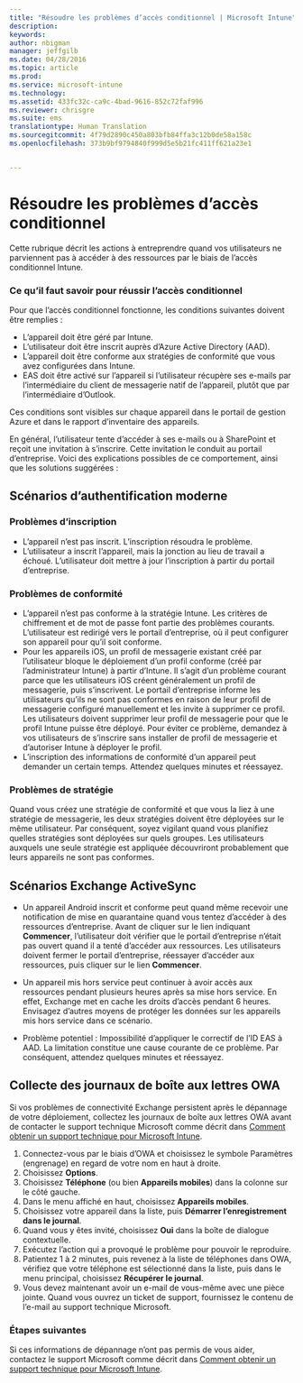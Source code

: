 ```yaml
---
title: "Résoudre les problèmes d’accès conditionnel | Microsoft Intune"
description: 
keywords: 
author: nbigman
manager: jeffgilb
ms.date: 04/28/2016
ms.topic: article
ms.prod: 
ms.service: microsoft-intune
ms.technology: 
ms.assetid: 433fc32c-ca9c-4bad-9616-852c72faf996
ms.reviewer: chrisgre
ms.suite: ems
translationtype: Human Translation
ms.sourcegitcommit: 4f79d2890c450a803bfb84ffa3c12b0de58a158c
ms.openlocfilehash: 373b9bf9794840f999d5e5b21fc411ff621a23e1


---
```


# Résoudre les problèmes d’accès conditionnel

Cette rubrique décrit les actions à entreprendre quand vos utilisateurs ne parviennent pas à accéder à des ressources par le biais de l’accès conditionnel Intune. 

### Ce qu’il faut savoir pour réussir l’accès conditionnel

Pour que l’accès conditionnel fonctionne, les conditions suivantes doivent être remplies :

-   L’appareil doit être géré par Intune.
-   L’utilisateur doit être inscrit auprès d’Azure Active Directory (AAD).
-   L’appareil doit être conforme aux stratégies de conformité que vous avez configurées dans Intune. 
-   EAS doit être activé sur l’appareil si l’utilisateur récupère ses e-mails par l’intermédiaire du client de messagerie natif de l’appareil, plutôt que par l’intermédiaire d’Outlook.

Ces conditions sont visibles sur chaque appareil dans le portail de gestion Azure et dans le rapport d’inventaire des appareils.





En général, l’utilisateur tente d’accéder à ses e-mails ou à SharePoint et reçoit une invitation à s’inscrire. Cette invitation le conduit au portail d’entreprise. Voici des explications possibles de ce comportement, ainsi que les solutions suggérées :

## Scénarios d’authentification moderne

### Problèmes d’inscription

 -  L’appareil n’est pas inscrit. L’inscription résoudra le problème.
 -  L’utilisateur a inscrit l’appareil, mais la jonction au lieu de travail a échoué. L’utilisateur doit mettre à jour l’inscription à partir du portail d’entreprise. 
 
### Problèmes de conformité

 -  L’appareil n’est pas conforme à la stratégie Intune. Les critères de chiffrement et de mot de passe font partie des problèmes courants. L’utilisateur est redirigé vers le portail d’entreprise, où il peut configurer son appareil pour qu’il soit conforme.
 -  Pour les appareils iOS, un profil de messagerie existant créé par l’utilisateur bloque le déploiement d’un profil conforme (créé par l’administrateur Intune) à partir d’Intune. Il s’agit d’un problème courant parce que les utilisateurs iOS créent généralement un profil de messagerie, puis s’inscrivent. Le portail d’entreprise informe les utilisateurs qu’ils ne sont pas conformes en raison de leur profil de messagerie configuré manuellement et les invite à supprimer ce profil. Les utilisateurs doivent supprimer leur profil de messagerie pour que le profil Intune puisse être déployé. Pour éviter ce problème, demandez à vos utilisateurs de s’inscrire sans installer de profil de messagerie et d’autoriser Intune à déployer le profil.  
 -  L’inscription des informations de conformité d’un appareil peut demander un certain temps. Attendez quelques minutes et réessayez.

### Problèmes de stratégie

Quand vous créez une stratégie de conformité et que vous la liez à une stratégie de messagerie, les deux stratégies doivent être déployées sur le même utilisateur. Par conséquent, soyez vigilant quand vous planifiez quelles stratégies sont déployées sur quels groupes. Les utilisateurs auxquels une seule stratégie est appliquée découvriront probablement que leurs appareils ne sont pas conformes.


## Scénarios Exchange ActiveSync


- Un appareil Android inscrit et conforme peut quand même recevoir une notification de mise en quarantaine quand vous tentez d’accéder à des ressources d’entreprise. Avant de cliquer sur le lien indiquant **Commencer**, l’utilisateur doit vérifier que le portail d’entreprise n’était pas ouvert quand il a tenté d’accéder aux ressources. Les utilisateurs doivent fermer le portail d’entreprise, réessayer d’accéder aux ressources, puis cliquer sur le lien **Commencer**.

- Un appareil mis hors service peut continuer à avoir accès aux ressources pendant plusieurs heures après sa mise hors service. En effet, Exchange met en cache les droits d’accès pendant 6 heures. Envisagez d’autres moyens de protéger les données sur les appareils mis hors service dans ce scénario.
- Problème potentiel : Impossibilité d’appliquer le correctif de l’ID EAS à AAD. La limitation constitue une cause courante de ce problème. Par conséquent, attendez quelques minutes et réessayez. 

## Collecte des journaux de boîte aux lettres OWA

Si vos problèmes de connectivité Exchange persistent après le dépannage de votre déploiement, collectez les journaux de boîte aux lettres OWA avant de contacter le support technique Microsoft comme décrit dans [Comment obtenir un support technique pour Microsoft Intune](how-to-get-support-for-microsoft-intune.md).

1. Connectez-vous par le biais d’OWA et choisissez le symbole Paramètres (engrenage) en regard de votre nom en haut à droite. 
2. Choisissez **Options**.
3. Choisissez **Téléphone** (ou bien **Appareils mobiles**) dans la colonne sur le côté gauche.
4. Dans le menu affiché en haut, choisissez **Appareils mobiles**. 
5. Choisissez votre appareil dans la liste, puis **Démarrer l’enregistrement dans le journal**. 
6. Quand vous y êtes invité, choisissez **Oui** dans la boîte de dialogue contextuelle. 
7. Exécutez l’action qui a provoqué le problème pour pouvoir le reproduire. 
8. Patientez 1 à 2 minutes, puis revenez à la liste de téléphones dans OWA, vérifiez que votre téléphone est sélectionné dans la liste, puis dans le menu principal, choisissez **Récupérer le journal**. 
9. Vous devez maintenant avoir un e-mail de vous-même avec une pièce jointe. Quand vous ouvrez un ticket de support, fournissez le contenu de l’e-mail au support technique Microsoft.


### Étapes suivantes
Si ces informations de dépannage n’ont pas permis de vous aider, contactez le support Microsoft comme décrit dans [Comment obtenir un support technique pour Microsoft Intune](how-to-get-support-for-microsoft-intune.md).



<!--HONumber=Jun16_HO4-->


